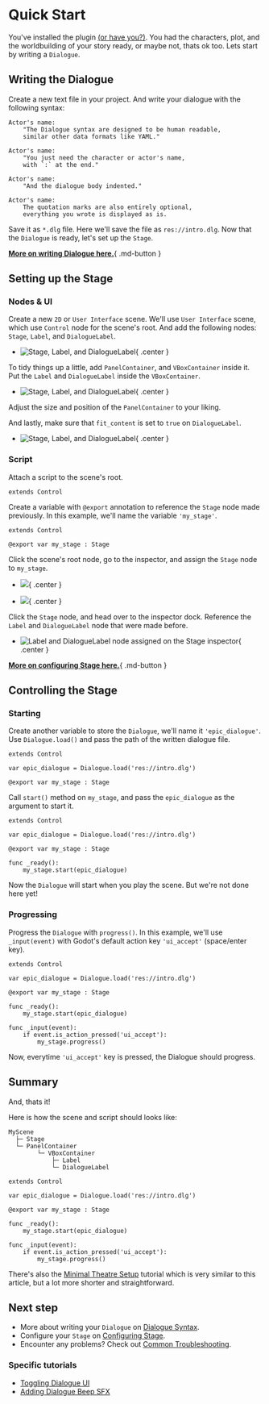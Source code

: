 # Quick Start

You've installed the plugin [(or have you?)](installation.md "Installing the plugin."). You had the characters, plot, and the worldbuilding of your story ready, or maybe not, thats ok too.
Lets start by writing a `Dialogue`.

## Writing the Dialogue

Create a new text file in your project. And write your dialogue with the following syntax:

```
Actor's name:
    "The Dialogue syntax are designed to be human readable,
    similar other data formats like YAML."

Actor's name:
    "You just need the character or actor's name,
    with `:` at the end."

Actor's name:
    "And the dialogue body indented."

Actor's name:
    The quotation marks are also entirely optional,
    everything you wrote is displayed as is.

```

Save it as `*.dlg` file. Here we'll save the file as `res://intro.dlg`. Now that the `Dialogue` is ready, let's set up the `Stage`.

[**More on writing Dialogue here.**](class/dialogue/syntax.md){ .md-button }

## Setting up the Stage

### Nodes & UI

Create a new `2D` or `User Interface` scene. We'll use `User Interface` scene, which use `Control` node for the scene's root. And add the following nodes: `Stage`, `Label`, and `DialogueLabel`.

<div class="grid cards" markdown>

- ![Stage, Label, and DialogueLabel](quickstart/nodes_1.png){ .center }

</div>

To tidy things up a little, add `PanelContainer`, and `VBoxContainer` inside it. Put the `Label` and `DialogueLabel` inside the `VBoxContainer`.

<div class="grid cards" markdown>

- ![Stage, Label, and DialogueLabel](quickstart/nodes_2.png){ .center }

</div>

Adjust the size and position of the `PanelContainer` to your liking.

And lastly, make sure that `fit_content` is set to `true` on `DialogueLabel`.

<div class="grid cards" markdown>

- ![Stage, Label, and DialogueLabel](quickstart/dialogue_label-fit_content.png){ .center }

</div>

### Script

Attach a script to the scene's root.

```gdscript
extends Control
```

Create a variable with `@export` annotation to reference the `Stage` node made previously. In this example, we'll name the variable `'my_stage'`.

```gdscript hl_lines="3"
extends Control

@export var my_stage : Stage
```

Click the scene's root node, go to the inspector, and assign the `Stage` node to `my_stage`.

<div class="grid cards" markdown>

- ![](quickstart/my_stage.png){ .center }

- ![](tutorials/minimal_setup/stage_node_2.png){ .center }

</div>

Click the `Stage` node, and head over to the inspector dock. Reference the `Label` and `DialogueLabel` node that were made before.

<div class="grid cards" markdown>

- ![Label and DialogueLabel node assigned on the Stage inspector](tutorials/minimal_setup/stage_required_nodes.png){ .center }

</div>

[**More on configuring Stage here.**](class/stage/configuration.md){ .md-button }

## Controlling the Stage

### Starting

Create another variable to store the `Dialogue`, we'll name it `'epic_dialogue'`. Use `Dialogue.load()` and pass the path of the written dialogue file.

```gdscript hl_lines="3"
extends Control

var epic_dialogue = Dialogue.load('res://intro.dlg')

@export var my_stage : Stage
```

Call `start()` method on `my_stage`, and pass the `epic_dialogue` as the argument to start it.

```gdscript hl_lines="7 8"
extends Control

var epic_dialogue = Dialogue.load('res://intro.dlg')

@export var my_stage : Stage

func _ready():
    my_stage.start(epic_dialogue)
```

Now the `Dialogue` will start when you play the scene. But we're not done here yet!

### Progressing

Progress the `Dialogue` with `progress()`. In this example, we'll use `_input(event)` with Godot's default action key `'ui_accept'` (space/enter key).

```gdscript hl_lines="10 11 12"
extends Control

var epic_dialogue = Dialogue.load('res://intro.dlg')

@export var my_stage : Stage

func _ready():
    my_stage.start(epic_dialogue)

func _input(event):
    if event.is_action_pressed('ui_accept'):
        my_stage.progress()
```

Now, everytime `'ui_accept'` key is pressed, the Dialogue should progress.

## Summary

And, thats it!

Here is how the scene and script should looks like:

```
MyScene
  ├─ Stage
  └─ PanelContainer
        └─ VBoxContainer
            ├─ Label
            └─ DialogueLabel
```

```gdscript
extends Control

var epic_dialogue = Dialogue.load('res://intro.dlg')

@export var my_stage : Stage

func _ready():
    my_stage.start(epic_dialogue)

func _input(event):
    if event.is_action_pressed('ui_accept'):
        my_stage.progress()
```

There's also the [Minimal Theatre Setup](tutorials/minimal_setup/index.md) tutorial which is very similar to this article, but a lot more shorter and straightforward.

## Next step

* More about writing your `Dialogue` on [Dialogue Syntax](class/dialogue/syntax.md).
* Configure your `Stage` on [Configuring Stage](class/stage/configuration.md).
* Encounter any problems? Check out [Common Troubleshooting](tutorials/troubleshooting.md).

### Specific tutorials

* [Toggling Dialogue UI](tutorials/dialogue_ui_toggle/index.md)
* [Adding Dialogue Beep SFX](tutorials/dialogue_beep/index.md)